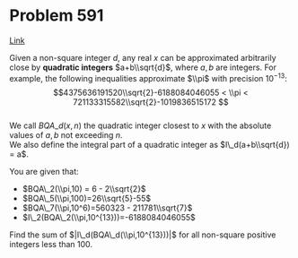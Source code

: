 # Problem 591

[Link](https://projecteuler.net/problem=591)

Given a non-square integer $d$, any real $x$ can be approximated arbitrarily close by **quadratic integers** $a+b\\sqrt{d}$, where $a,b$ are integers. For example, the following inequalities approximate $\\pi$ with precision $10^{-13}$:  
$$4375636191520\\sqrt{2}-6188084046055 < \\pi < 721133315582\\sqrt{2}-1019836515172 $$  
We call $BQA\_d(x,n)$ the quadratic integer closest to $x$ with the absolute values of $a,b$ not exceeding $n$.  
We also define the integral part of a quadratic integer as $I\_d(a+b\\sqrt{d}) = a$.

You are given that:

*   $BQA\_2(\\pi,10) = 6 - 2\\sqrt{2}$
*   $BQA\_5(\\pi,100)=26\\sqrt{5}-55$
*   $BQA\_7(\\pi,10^6)=560323 - 211781\\sqrt{7}$
*   $I\_2(BQA\_2(\\pi,10^{13}))=-6188084046055$

Find the sum of $|I\_d(BQA\_d(\\pi,10^{13}))|$ for all non-square positive integers less than 100.
